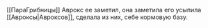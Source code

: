 [[ПараГрибницы]] 
Аврокс ее заметил, она заметила его усыпила [[Авроксы|Авроксов]], сделала из них, себе кормовую базу.
